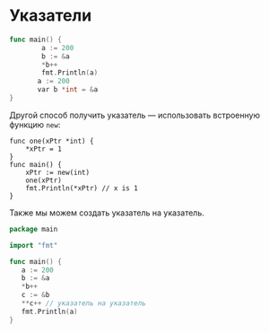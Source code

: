 # Указатели
```go
func main() {
        a := 200
        b := &a
        *b++
        fmt.Println(a)
       a := 200 
       var b *int = &a
}
```

Другой способ получить указатель — использовать встроенную функцию `new`:

```
func one(xPtr *int) {
    *xPtr = 1
}
func main() {
    xPtr := new(int)
    one(xPtr)
    fmt.Println(*xPtr) // x is 1
}
```
Также мы можем создать указатель на указатель.

```go
package main

import "fmt"

func main() {
   a := 200
   b := &a
   *b++
   c := &b
   **c++ // указатель на указатель
   fmt.Println(a)
}
```
